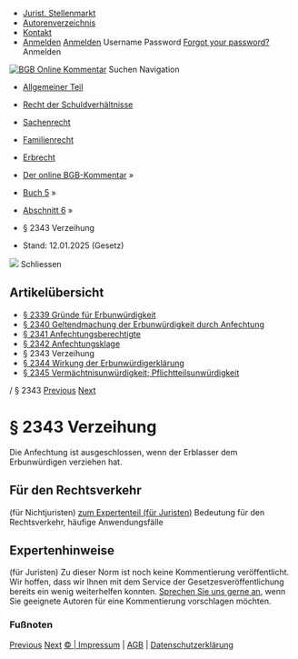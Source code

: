   * [Jurist. Stellenmarkt](https://bgb.kommentar.de/Buch-5/Abschnitt-6/</job-board> "Jurist. Stellenmarkt")
  * [Autorenverzeichnis](https://bgb.kommentar.de/Buch-5/Abschnitt-6/</Autorenverzeichnis> "Autorenverzeichnis")
  * [Kontakt](https://bgb.kommentar.de/Buch-5/Abschnitt-6/</Kontakt>)
  * [Anmelden](https://bgb.kommentar.de/Buch-5/Abschnitt-6/<#login> "show login form") [Anmelden](https://bgb.kommentar.de/Buch-5/Abschnitt-6/<#> "hide login form") Username Password
[Forgot your password?](https://bgb.kommentar.de/Buch-5/Abschnitt-6/</user/forgotpassword>) Anmelden 


[![BGB Online Kommentar](https://bgb.kommentar.de/extension/bgb/design/bgb/images/logo.png)](https://bgb.kommentar.de/Buch-5/Abschnitt-6/</> "BGB Online Kommentar")
Suchen
Navigation
  * [Allgemeiner Teil](https://bgb.kommentar.de/Buch-5/Abschnitt-6/</Buch-1>)
  * [Recht der Schuldverhältnisse](https://bgb.kommentar.de/Buch-5/Abschnitt-6/</Buch-2>)
  * [Sachenrecht](https://bgb.kommentar.de/Buch-5/Abschnitt-6/</Buch-3>)
  * [Familienrecht](https://bgb.kommentar.de/Buch-5/Abschnitt-6/</Buch-4>)
  * [Erbrecht](https://bgb.kommentar.de/Buch-5/Abschnitt-6/</Buch-5>)


  * [Der online BGB-Kommentar](https://bgb.kommentar.de/Buch-5/Abschnitt-6/</>) »
  * [Buch 5](https://bgb.kommentar.de/Buch-5/Abschnitt-6/</Buch-5>) »
  * [Abschnitt 6](https://bgb.kommentar.de/Buch-5/Abschnitt-6/</Buch-5/Abschnitt-6>) »
  * § 2343 Verzeihung 
  * Stand: 12.01.2025 (Gesetz) 


![](https://vg01.met.vgwort.de/na/1c9909529ead4f509072c06d9081a7d5)
Schliessen 
## Artikelübersicht
  * [ § 2339 Gründe für Erbunwürdigkeit ](https://bgb.kommentar.de/Buch-5/Abschnitt-6/</Buch-5/Abschnitt-6/Gruende-fuer-Erbunwuerdigkeit>)
  * [ § 2340 Geltendmachung der Erbunwürdigkeit durch Anfechtung ](https://bgb.kommentar.de/Buch-5/Abschnitt-6/</Buch-5/Abschnitt-6/Geltendmachung-der-Erbunwuerdigkeit-durch-Anfechtung>)
  * [ § 2341 Anfechtungsberechtigte ](https://bgb.kommentar.de/Buch-5/Abschnitt-6/</Buch-5/Abschnitt-6/Anfechtungsberechtigte>)
  * [ § 2342 Anfechtungsklage ](https://bgb.kommentar.de/Buch-5/Abschnitt-6/</Buch-5/Abschnitt-6/Anfechtungsklage>)
  * § 2343 Verzeihung 
  * [ § 2344 Wirkung der Erbunwürdigerklärung ](https://bgb.kommentar.de/Buch-5/Abschnitt-6/</Buch-5/Abschnitt-6/Wirkung-der-Erbunwuerdigerklaerung>)
  * [ § 2345 Vermächtnisunwürdigkeit; Pflichtteilsunwürdigkeit ](https://bgb.kommentar.de/Buch-5/Abschnitt-6/</Buch-5/Abschnitt-6/Vermaechtnisunwuerdigkeit-Pflichtteilsunwuerdigkeit>)


/ § 2343 
[Previous](https://bgb.kommentar.de/Buch-5/Abschnitt-6/</Buch-5/Abschnitt-6/Anfechtungsklage> "§ 2342 Anfechtungsklage") [Next](https://bgb.kommentar.de/Buch-5/Abschnitt-6/</Buch-5/Abschnitt-6/Wirkung-der-Erbunwuerdigerklaerung> "§ 2344 Wirkung der Erbunwürdigerklärung")
# § 2343 Verzeihung
Die Anfechtung ist ausgeschlossen, wenn der Erblasser dem Erbunwürdigen verziehen hat.
## Für den Rechtsverkehr 
(für Nichtjuristen)
[zum Expertenteil (für Juristen)](https://bgb.kommentar.de/Buch-5/Abschnitt-6/<#expertenhinweise>)
Bedeutung für den Rechtsverkehr, häufige Anwendungsfälle
## Expertenhinweise
(für Juristen)
Zu dieser Norm ist noch keine Kommentierung veröffentlicht. Wir hoffen, dass wir Ihnen mit dem Service der Gesetzesveröffentlichung bereits ein wenig weiterhelfen konnten. [Sprechen Sie uns gerne an](https://bgb.kommentar.de/Buch-5/Abschnitt-6/</Kontakt>), wenn Sie geeignete Autoren für eine Kommentierung vorschlagen möchten. 
### Fußnoten
[Previous](https://bgb.kommentar.de/Buch-5/Abschnitt-6/</Buch-5/Abschnitt-6/Anfechtungsklage> "§ 2342 Anfechtungsklage") [Next](https://bgb.kommentar.de/Buch-5/Abschnitt-6/</Buch-5/Abschnitt-6/Wirkung-der-Erbunwuerdigerklaerung> "§ 2344 Wirkung der Erbunwürdigerklärung")
[© | Impressum](https://bgb.kommentar.de/Buch-5/Abschnitt-6/</Kontakt>) | [AGB](https://bgb.kommentar.de/Buch-5/Abschnitt-6/</AGB>) | [Datenschutzerklärung](https://bgb.kommentar.de/Buch-5/Abschnitt-6/</Datenschutzerklaerung-fuer-Leser>)
